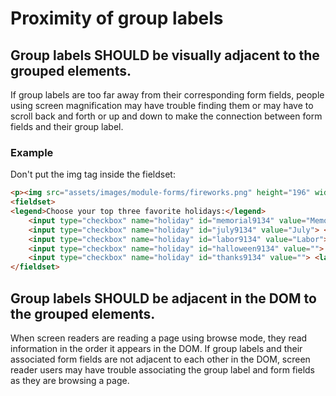# Proximity of group labels

## Group labels SHOULD be visually adjacent to the grouped elements.

If group labels are too far away from their corresponding form fields, people using screen magnification may have trouble finding them or may have to scroll back and forth or up and down to make the connection between form fields and their group label.

### Example

Don't put the img tag inside the fieldset:

```html
<p><img src="assets/images/module-forms/fireworks.png" height="196" width="625" alt="A firework"></p>
<fieldset>
<legend>Choose your top three favorite holidays:</legend>
    <input type="checkbox" name="holiday" id="memorial9134" value="Memorial"> <label for="memorial9134">Memorial Day</label><br>
    <input type="checkbox" name="holiday" id="july9134" value="July"> <label for="july9134">4th of July</label><br>
    <input type="checkbox" name="holiday" id="labor9134" value="Labor"> <label for="labor9134">Labor Day</label><br>
    <input type="checkbox" name="holiday" id="halloween9134" value=""> <label for="halloween9134">Halloween</label><br>
    <input type="checkbox" name="holiday" id="thanks9134" value=""> <label for="thanks9134">Thanksgiving</label><br>
</fieldset>
```

## Group labels SHOULD be adjacent in the DOM to the grouped elements.

When screen readers are reading a page using browse mode, they read information in the order it appears in the DOM. If group labels and their associated form fields are not adjacent to each other in the DOM, screen reader users may have trouble associating the group label and form fields as they are browsing a page.

